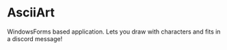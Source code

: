 # AsciiArt
WindowsForms based application. Lets you draw with characters and fits in a discord message!

